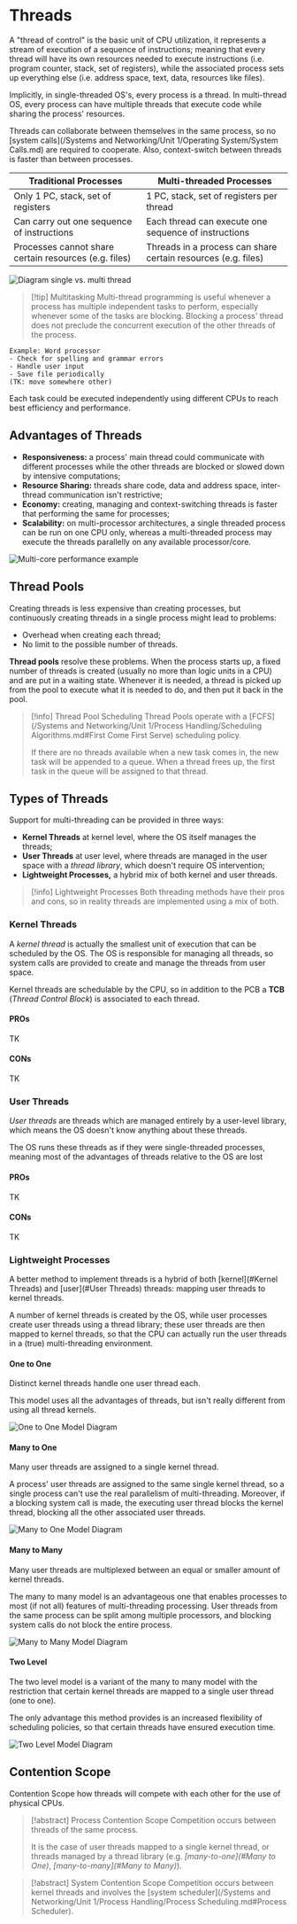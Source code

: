 # Threads

A "thread of control" is the basic unit of CPU utilization, it represents a stream of execution of a sequence of instructions; meaning that every thread will have its own resources needed to execute instructions (i.e. program counter, stack, set of registers), while the associated process sets up everything else (i.e. address space, text, data, resources like files).

Implicitly, in single-threaded OS's, every process is a thread. In multi-thread OS, every process can have multiple threads that execute code while sharing the process' resources.

Threads can collaborate between themselves in the same process, so no [system calls](/Systems and Networking/Unit 1/Operating System/System Calls.md) are required to cooperate. Also, context-switch between threads is faster than between processes.

| **Traditional Processes**                             | **Multi-threaded Processes**                                  |
| ----------------------------------------------------- | ------------------------------------------------------------- |
| Only 1 PC, stack, set of registers                    | 1 PC, stack, set of registers per thread                      |
| Can carry out one sequence of instructions            | Each thread can execute one sequence of instructions          |
| Processes cannot share certain resources (e.g. files) | Threads in a process can share certain resources (e.g. files) |

![Diagram single vs. multi thread](?TK)

> [!tip] Multitasking
> Multi-thread programming is useful whenever a process has multiple independent tasks to perform, especially whenever some of the tasks are blocking. Blocking a process' thread does not preclude the concurrent execution of the other threads of the process.

	Example: Word processor
	- Check for spelling and grammar errors
	- Handle user input
	- Save file periodically
	(TK: move somewhere other)

Each task could be executed independently using different CPUs to reach best efficiency and performance.

## Advantages of Threads

- **Responsiveness:** a process' main thread could communicate with different processes while the other threads are blocked or slowed down by intensive computations;
- **Resource Sharing:** threads share code, data and address space, inter-thread communication isn't restrictive;
- **Economy:** creating, managing and context-switching threads is faster that performing the same for processes;
- **Scalability:** on multi-processor architectures, a single threaded process can be run on one CPU only, whereas a multi-threaded process may execute the threads parallelly on any available processor/core.

![Multi-core performance example](?TK)

## Thread Pools

Creating threads is less expensive than creating processes, but continuously creating threads in a single process might lead to problems:

- Overhead when creating each thread;
- No limit to the possible number of threads.

**Thread pools** resolve these problems. When the process starts up, a fixed number of threads is created (usually no more than logic units in a CPU) and are put in a waiting state. Whenever it is needed, a thread is picked up from the pool to execute what it is needed to do, and then put it back in the pool.


> [!info] Thread Pool Scheduling
> Thread Pools operate with a [FCFS](/Systems and Networking/Unit 1/Process Handling/Scheduling Algorithms.md#First Come First Serve) scheduling policy.
> 
> If there are no threads available when a new task comes in, the new task will be appended to a queue. When a thread frees up, the first task in the queue will be assigned to that thread.

## Types of Threads

Support for multi-threading can be provided in three ways:
- **Kernel Threads** at kernel level, where the OS itself manages the threads;
- **User Threads** at user level, where threads are managed in the user space with a *thread library*, which doesn't require OS intervention;
- **Lightweight Processes,** a hybrid mix of both kernel and user threads.

> [!info] Lightweight Processes
> Both threading methods have their pros and cons, so in reality threads are implemented using a mix of both.

### Kernel Threads

A *kernel thread* is actually the smallest unit of execution that can be scheduled by the OS. The OS is responsible for managing all threads, so system calls are provided to create and manage the threads from user space.

Kernel threads are schedulable by the CPU, so in addition to the PCB a **TCB** (*Thread Control Block*) is associated to each thread.

#### PROs

TK

#### CONs

TK

### User Threads

*User threads* are threads which are managed entirely by a user-level library, which means the OS doesn't know anything about these threads.

The OS runs these threads as if they were single-threaded processes, meaning most of the advantages of threads relative to the OS are lost

#### PROs

TK

#### CONs

TK

### Lightweight Processes

A better method to implement threads is a hybrid of both [kernel](#Kernel Threads) and [user](#User Threads) threads: mapping user threads to kernel threads.

A number of kernel threads is created by the OS, while user processes create user threads using a thread library; these user threads are then mapped to kernel threads, so that the CPU can actually run the user threads in a (true) multi-threading environment.

#### One to One

Distinct kernel threads handle one user thread each.

This model uses all the advantages of threads, but isn't really different from using all thread kernels.

![One to One Model Diagram](?TK)

#### Many to One

Many user threads are assigned to a single kernel thread.

A process' user threads are assigned to the same single kernel thread, so a single process can't use the real parallelism of multi-threading. Moreover, if a blocking system call is made, the executing user thread blocks the kernel thread, blocking all the other associated user threads.

![Many to One Model Diagram](?TK)

#### Many to Many

Many user threads are multiplexed between an equal or smaller amount of kernel threads.

The many to many model is an advantageous one that enables processes to most (if not all) features of multi-threading processing. User threads from the same process can be split among multiple processors, and blocking system calls do not block the entire process.

![Many to Many Model Diagram](?TK)

#### Two Level

The two level model is a variant of the many to many model with the restriction that certain kernel threads are mapped to a single user thread (one to one).

The only advantage this method provides is an increased flexibility of scheduling policies, so that certain threads have ensured execution time.

![Two Level Model Diagram](?TK)

## Contention Scope

Contention Scope how threads will compete with each other for the use of physical CPUs.

> [!abstract] Process Contention Scope
> Competition occurs between threads of the same process.
> 
> It is the case of user threads mapped to a single kernel thread, or threads managed by a thread library (e.g. *[many-to-one](#Many to One)*, *[many-to-many](#Many to Many)*).

> [!abstract] System Contention Scope
> Competition occurs between kernel threads and involves the [system scheduler](/Systems and Networking/Unit 1/Process Handling/Process Scheduling.md#Process Scheduler).
> 
> 

